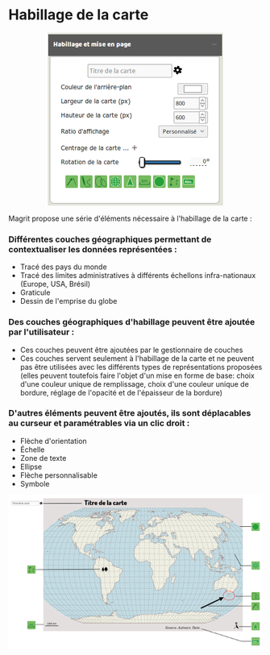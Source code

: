 # Habillage de la carte

<p style="text-align: center;">
<img src="img/win_hab_fr.png" alt="Dialogue d'habillage"/>
</p>

Magrit propose une série d'éléments nécessaire à l'habillage de la carte :


### Différentes couches géographiques permettant de contextualiser les données représentées :

- Tracé des pays du monde
- Tracé des limites administratives à différents échellons infra-nationaux (Europe, USA, Brésil)
- Graticule
- Dessin de l'emprise du globe


### Des couches géographiques d'habillage peuvent être ajoutée par l'utilisateur :

- Ces couches peuvent être ajoutées par le gestionnaire de couches
- Ces couches servent seulement à l'habillage de la carte et ne peuvent pas être utilisées avec les différents types de représentations proposées
(elles peuvent toutefois faire l'objet d'un mise en forme de base: choix d'une couleur unique de remplissage, choix d'une couleur unique de bordure, réglage de l'opacité et de l'épaisseur de la bordure)

### D'autres éléments peuvent être ajoutés, ils sont déplacables au curseur et paramétrables via un clic droit :

- Flèche d'orientation
- Échelle
- Zone de texte
- Ellipse
- Flèche personnalisable
- Symbole

<p style="text-align: center;">
<img src="img/example_mise_en_page.png" alt="Éléments de mise en page"/>
</p>
